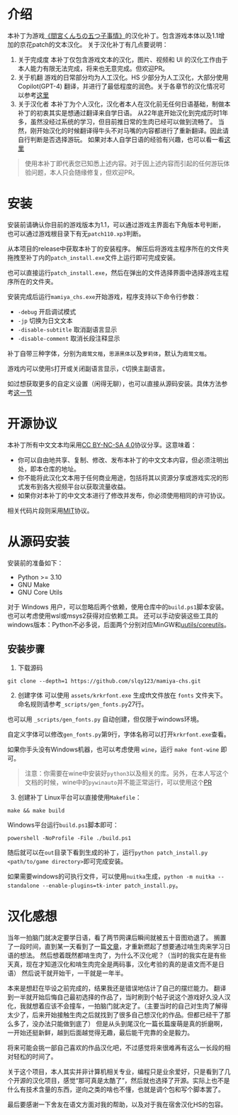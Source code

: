 # 介绍
本补丁为游戏[《間宮くんちの五つ子事情》](http://www.cuffs-cube.jp/products/mamiya/)的汉化补丁。包含游戏本体以及1.1增加的京花patch的文本汉化。
关于汉化补丁有几点要说明：
1. 关于完成度
本补丁仅包含游戏文本的汉化，图片、视频和 UI 的汉化工作由于本人能力有限无法完成，将来也无意完成。但欢迎PR。
1. 关于机翻
游戏的日常部分均为人工汉化。HS 少部分为人工汉化，大部分使用 Copilot(GPT-4) 翻译，并进行了最低程度的润色。关于各章节的汉化情况可以参考[这里](./NOTE.md#游戏进度)
1. 关于汉化者
本补丁为个人汉化，汉化者本人在汉化前无任何日语基础，制做本补丁的初衷其实是想通过翻译来自学日语。
从22年底开始汉化到完成历时1年多，虽然没经过系统的学习，但目前推日常的生肉已经可以做到流畅了。
当然，刚开始汉化的时候翻译得牛头不对马嘴的内容都进行了重新翻译。因此请自行判断是否选择游玩。
如果对本人自学日语的经验有兴趣，也可以看一看[这里](./EXP.md)

> 使用本补丁即代表您已知悉上述内容。对于因上述内容而引起的任何游玩体验问题，本人只会随缘修复，但欢迎PR。

# 安装
安装前请确认你目前的游戏版本为1.1，可以通过游戏主界面右下角版本号判断，也可以通过游戏根目录下有无`patch110.xp3`判断。

从本项目的release中获取本补丁的安装程序。
解压后将游戏主程序所在的文件夹拖拽至补丁内的`patch_install.exe`文件上运行即可完成安装。

也可以直接运行`patch_install.exe`，然后在弹出的文件选择界面中选择游戏主程序所在的文件夹。

安装完成后运行`mamiya_chs.exe`开始游戏，程序支持以下命令行参数：
- `-debug` 开启调试模式
- `-jp` 切换为日文文本
- `-disable-subtitle` 取消副语言显示
- `-disable-comment` 取消长段注释显示

补丁自带三种字体，分别为`霞鹜文楷`，`思源黑体`以及`萝莉体`，默认为`霞鹜文楷`。

游戏内可以使用`S`打开或关闭副语言显示，`C`切换主副语言。

如过想获取更多的自定义设置（闲得无聊），也可以直接从源码安装。具体方法参考[这一节](#从源码安装)

# 开源协议
本补丁所有中文文本均采用[CC BY-NC-SA 4.0](https://creativecommons.org/licenses/by-nc-sa/4.0/)协议分享。这意味着：
- 你可以自由地共享、复制、修改、发布本补丁的中文文本内容，但必须注明出处，即本仓库的地址。
- 你不能将此汉化文本用于任何商业用途，包括将其以资源分享或游戏实况的形式发布到各大视频平台以获取流量收益。
- 如果你对本补丁的中文文本进行了修改并发布，你必须使用相同的许可协议。

相关代码片段则采用[MIT](https://opensource.org/licenses/MIT)协议。

# 从源码安装
安装前的准备如下：
- Python >= 3.10
- GNU Make
- GNU Core Utils

对于 Windows 用户，可以忽略后两个依赖，使用仓库中的`build.ps1`脚本安装。
也可以考虑使用wsl或msys2获得对应依赖工具。
还可以手动安装这些工具的windows版本：Python不必多说，后面两个分别对应MinGW和[uutils/coreutils](https://github.com/uutils/coreutils)。


## 安装步骤
1. 下载源码
```shell
git clone --depth=1 https://github.com/slqy123/mamiya-chs.git
```
2. 创建字体
可以使用 `assets/krkrfont.exe` 生成tft文件放在 `fonts` 文件夹下。命名规则请参考`_scripts/gen_fonts.py`27行。

也可以用 `_scripts/gen_fonts.py` 自动创建，但仅限于windows环境。

自定义字体可以修改`gen_fonts.py`第9行，字体名称可以打开`krkrfont.exe`查看。

如果你手头没有Windows机器，也可以考虑使用 `wine`，运行 `make font-wine` 即可。
> 注意：你需要在wine中安装好`python3`以及相关的库。另外，在本人写这个文档的时候，wine中的`pywinauto`并不能正常运行，可以使用这个[PR](https://github.com/pywinauto/pywinauto/pull/1325)

3. 创建补丁
Linux平台可以直接使用`Makefile`：
```shell
make && make build
```
Windows平台运行`build.ps1`脚本即可：
```shell
powershell -NoProfile -File ./build.ps1
```

随后就可以在`out`目录下看到生成的补丁，运行`python patch_install.py <path/to/game directory>`即可完成安装。

如果需要windows的可执行文件，可以使用`nuitka`生成，`python -m nuitka --standalone --enable-plugins=tk-inter patch_install.py`。

# 汉化感想
当年一拍脑门就决定要学日语，看了两节网课后瞬间就被五十音图劝退了。
搁置了一段时间，直到某一天看到了一篇[文章](https://www.bilibili.com/read/cv197917)，才重新燃起了想要通过啃生肉来学习日语的想法。
然后想着既然都啃生肉了，为什么不汉化呢？（当时的我实在是有些天真，现在才知道汉化和啃生肉完全是两码事，汉化考验的真的是语文而不是日语）
然后说干就开始干，一干就是一年半。

本来是想赶在毕设之前完成的，结果我还是错误地估计了自己的摆烂能力。
翻译到一半就开始后悔自己最初选择的作品了，当时刷到个帖子说这个游戏好久没人汉化，我就想着应该不会撞车，一拍脑门就决定了。（主要当时的自己对生肉了解得太少了，后来开始接触生肉之后就找到了很多自己想汉化的作品。但都已经干了那么多了，没办法只能做到底了）
但是从头到尾汉化一篇长篇废萌是真的折磨啊，一开始还挺新鲜，越到后面越觉得无趣，最后能干完靠的全是毅力。

将来可能会挑一部自己喜欢的作品汉化吧，不过感觉将来很难再有这么一长段的相对轻松的时间了。

关于这个项目，本人其实并非计算机相关专业，编程只是业余爱好，只是看到了几个开源的汉化项目，感觉“那可真是太酷了”，然后就也选择了开源。实际上也不是什么有技术含量的东西，逆向之类的啥也不懂，也就是调个包和写个脚本罢了。

最后要感谢一下舍友在语文方面对我的帮助，以及对于我在宿舍汉化HS的包容。